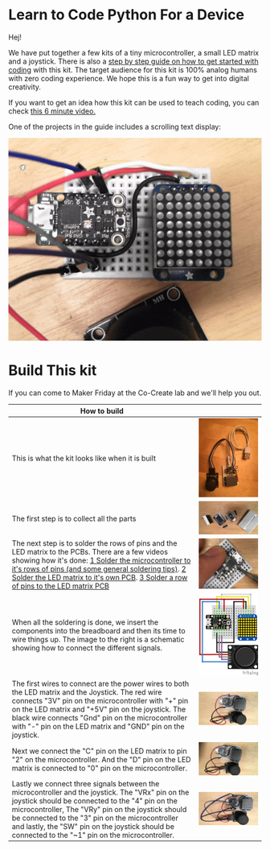 # Learn to Code Python For a Device
Hej!

We have put together a few kits of a tiny microcontroller, a small LED matrix and a joystick.
There is also a [step by step guide on how to get started with coding](https://github.com/IKEAmaker/LearnPython4Devices/raw/master/Docs/LearnToCode-CompleteGuide.pdf) with this kit.
The target audience for this kit is 100% analog humans with zero coding experience.
We hope this is a fun way to get into digital creativity.

If you want to get an idea how this kit can be used to teach coding,
you can check [this 6 minute video.](https://youtu.be/odnBymFynmI)

One of the projects in the guide includes a scrolling text display:

![The Kit](https://raw.githubusercontent.com/IKEAmaker/LearnPython4Devices/master/Media/Scroll.gif)

# Build This kit
If you can come to Maker Friday at the Co-Create lab and we'll help you out.

| How to build |               | 
| ------------- |:-------------:|
|This is what the kit looks like when it is built|  ![Soldering](https://raw.githubusercontent.com/IKEAmaker/LearnPython4Devices/master/Media/WholeKit.JPG)|
| The first step is to collect all the parts |![Soldering](https://raw.githubusercontent.com/IKEAmaker/LearnPython4Devices/master/Media/WiringUp_1.jpg)|
| The next step is to solder the rows of pins and the LED matrix to the PCBs. There are a few videos showing how it's done: [1 Solder the microcontroller to it's rows of pins (and some general soldering tips)](https://www.youtube.com/watch?v=GbWMCBHOKaM). [2 Solder the LED matrix to it's own PCB](https://www.youtube.com/watch?v=Tg6XQbmof4U). [3 Solder a row of pins to the LED matrix PCB](https://www.youtube.com/watch?v=a5eWrJ8vEno)  |[![Soldering](https://raw.githubusercontent.com/IKEAmaker/LearnPython4Devices/master/Media/Solder.png)](https://www.youtube.com/watch?v=GbWMCBHOKaM)|
| When all the soldering is done, we insert the components into the breadboard and then its time to wire things up. The image to the right is a schematic showing how to connect the different signals.|![Soldering](https://raw.githubusercontent.com/IKEAmaker/LearnPython4Devices/master/Media/TinkerKit_v1_bb.png)|
| The first wires to connect are the power wires to both the LED matrix and the Joystick. The red wire connects "3V" pin on the microcontroller with "+" pin on the LED matrix and "+5V" pin on the joystick. The black wire connects "Gnd" pin on the microcontroller with "-" pin on the LED matrix and "GND" pin on the joystick.  |![Soldering](https://raw.githubusercontent.com/IKEAmaker/LearnPython4Devices/master/Media/WiringUp_2.jpg)|
| Next we connect the "C" pin on the LED matrix to pin "2" on the microcontroller. And the "D" pin on the LED matrix is connected to "0" pin on the microcontroller.  |![Soldering](https://raw.githubusercontent.com/IKEAmaker/LearnPython4Devices/master/Media/WiringUp_3.jpg)|
| Lastly we connect three signals between the microcontroller and the joystick. The "VRx" pin on the joystick should be connected to the "4" pin on the microcontroller, The "VRy" pin on the joystick should be connected to the "3" pin on the microcontroller and lastly, the "SW" pin on the joystick should be connected to the "~1" pin on the microcontroller.  |![Soldering](https://raw.githubusercontent.com/IKEAmaker/LearnPython4Devices/master/Media/WiringUp_4.jpg)|
